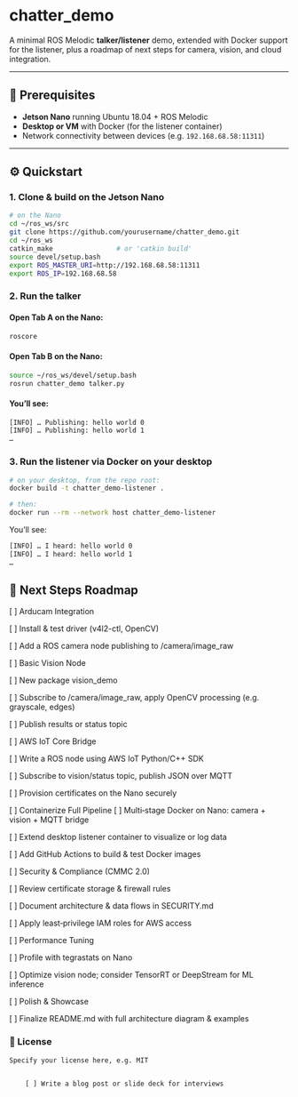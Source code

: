 # chatter_demo

A minimal ROS Melodic **talker/listener** demo, extended with Docker support for the listener, plus a roadmap of next steps for camera, vision, and cloud integration.

---

## 🔧 Prerequisites

- **Jetson Nano** running Ubuntu 18.04 + ROS Melodic  
- **Desktop or VM** with Docker (for the listener container)  
- Network connectivity between devices (e.g. `192.168.68.58:11311`)

---

## ⚙️ Quickstart

### 1. Clone & build on the Jetson Nano

```bash
# on the Nano
cd ~/ros_ws/src
git clone https://github.com/yourusername/chatter_demo.git
cd ~/ros_ws
catkin_make                # or 'catkin build'
source devel/setup.bash
export ROS_MASTER_URI=http://192.168.68.58:11311
export ROS_IP=192.168.68.58
```

### 2. Run the talker

#### Open Tab A on the Nano:

```bash
roscore
```

#### Open Tab B on the Nano:

```bash
source ~/ros_ws/devel/setup.bash
rosrun chatter_demo talker.py
```
#### You’ll see:

```bash
[INFO] … Publishing: hello world 0
[INFO] … Publishing: hello world 1
…
```
### 3. Run the listener via Docker on your desktop

```bash
# on your desktop, from the repo root:
docker build -t chatter_demo-listener .

# then:
docker run --rm --network host chatter_demo-listener
```
You’ll see:

```bash
[INFO] … I heard: hello world 0
[INFO] … I heard: hello world 1
…
```

## 🚀 Next Steps Roadmap
[ ] Arducam Integration

  [ ] Install & test driver (v4l2-ctl, OpenCV)
  
  [ ] Add a ROS camera node publishing to /camera/image_raw
  
[ ] Basic Vision Node

  [ ] New package vision_demo
  
  [ ] Subscribe to /camera/image_raw, apply OpenCV processing (e.g. grayscale, edges)
  
  [ ] Publish results or status topic

[ ] AWS IoT Core Bridge

  [ ] Write a ROS node using AWS IoT Python/C++ SDK
  
  [ ] Subscribe to vision/status topic, publish JSON over MQTT
  
  [ ] Provision certificates on the Nano securely
  
[ ] Containerize Full Pipeline
  [ ] Multi‐stage Docker on Nano: camera + vision + MQTT bridge
  
  [ ] Extend desktop listener container to visualize or log data
  
  [ ] Add GitHub Actions to build & test Docker images
  
[ ] Security & Compliance (CMMC 2.0)

  [ ] Review certificate storage & firewall rules
  
  [ ] Document architecture & data flows in SECURITY.md
  
  [ ] Apply least‐privilege IAM roles for AWS access
  
[ ] Performance Tuning

  [ ] Profile with tegrastats on Nano
  
  [ ] Optimize vision node; consider TensorRT or DeepStream for ML inference
  
[ ] Polish & Showcase

  [ ] Finalize README.md with full architecture diagram & examples


### 📄 License

    Specify your license here, e.g. MIT


        [ ] Write a blog post or slide deck for interviews

 
